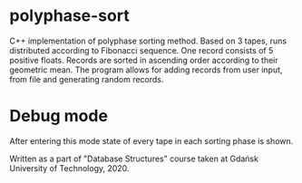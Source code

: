 # polyphase-sort
C++ implementation of polyphase sorting method. Based on 3 tapes, runs distributed according to Fibonacci sequence. One record consists of 5 positive floats. Records are sorted in ascending order according to their geometric mean. The program allows for adding records from user input, from file and generating random records.
# Debug mode
After entering this mode state of every tape in each sorting phase is shown. 

Written as a part of "Database Structures" course taken at Gdańsk University of Technology, 2020.
